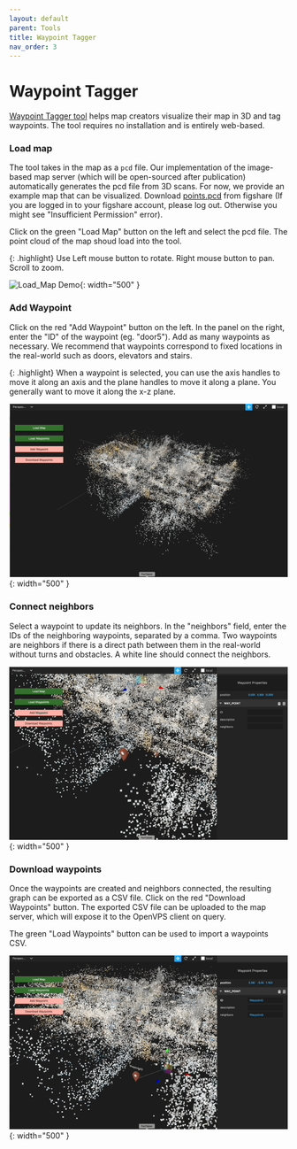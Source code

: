 ```yaml
---
layout: default
parent: Tools
title: Waypoint Tagger
nav_order: 3
---
```


# Waypoint Tagger

<a href="https://anon-vps.github.io/waypoint-tagger/" target="_blank">Waypoint Tagger tool</a> helps map creators visualize their map in 3D and tag waypoints. The tool requires no installation and is entirely web-based.

### Load map

The tool takes in the map as a `pcd` file. Our implementation of the image-based map server (which will be open-sourced after publication) automatically generates the pcd file from 3D scans. For now, we provide an example map that can be visualized. Download <a href="https://figshare.com/s/d8ac40e112587e2ea957" target="_blank">points.pcd</a> from figshare (If you are logged in to your figshare account, please log out. Otherwise you might see "Insufficient Permission" error). 

Click on the green "Load Map" button on the left and select the pcd file. The point cloud of the map shoud load into the tool.

{: .highlight}
Use Left mouse button to rotate. Right mouse button to pan. Scroll to zoom.

![Load_Map Demo](/assets/gifs/waypoint-tagger/load-map.gif){: width="500" }

### Add Waypoint

Click on the red "Add Waypoint" button on the left. In the panel on the right, enter the "ID" of the waypoint (eg. "door5"). Add as many waypoints as necessary. We recommend that waypoints correspond to fixed locations in the real-world such as doors, elevators and stairs.

{: .highlight}
When a waypoint is selected, you can use the axis handles to move it along an axis and the plane handles to move it along a plane. You generally want to move it along the x-z plane.

![Second Tool Configure Demo](/assets/gifs/waypoint-tagger/add-waypoint.gif){: width="500" }

### Connect neighbors

Select a waypoint to update its neighbors. In the "neighbors" field, enter the IDs of the neighboring waypoints, separated by a comma. Two waypoints are neighbors if there is a direct path between them in the real-world without turns and obstacles. A white line should connect the neighbors.

![Second Tool Configure Demo](/assets/gifs/waypoint-tagger/add-waypoint-neighbors.gif){: width="500" }

### Download waypoints

Once the waypoints are created and neighbors connected, the resulting graph can be exported as a CSV file. Click on the red "Download Waypoints" button. The exported CSV file can be uploaded to the map server, which will expose it to the OpenVPS client on query.

The green "Load Waypoints" button can be used to import a waypoints CSV.

![Second Tool Configure Demo](/assets/gifs/waypoint-tagger/under-over.gif){: width="500" }
